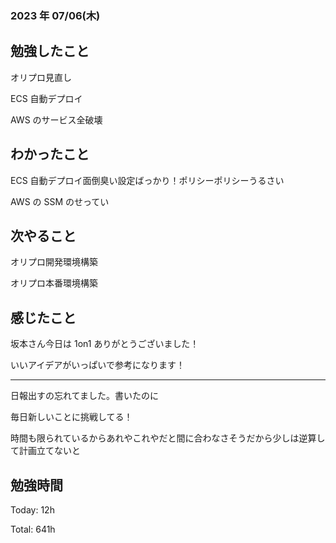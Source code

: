 ### 2023 年 07/06(木)

## 勉強したこと

オリプロ見直し

ECS 自動デプロイ

AWS のサービス全破壊

## わかったこと

ECS 自動デプロイ面倒臭い設定ばっかり！ポリシーポリシーうるさい

AWS の SSM のせってい

## 次やること

オリプロ開発環境構築

オリプロ本番環境構築

## 感じたこと

坂本さん今日は 1on1 ありがとうございました！

いいアイデアがいっぱいで参考になります！

---

日報出すの忘れてました。書いたのに

毎日新しいことに挑戦してる！

時間も限られているからあれやこれやだと間に合わなさそうだから少しは逆算して計画立てないと

## 勉強時間

Today: 12h

Total: 641h

